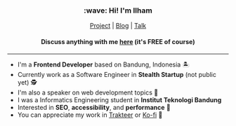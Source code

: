 <h3 align="center">:wave: Hi! I'm Ilham</h3>

<p align="center">
    <a href="https://iwgx.io/project">Project</a> | 
    <a href="https://iwgx.io/blog">Blog</a> | 
    <a href="https://iwgx.io/talk">Talk</a>
</p>

<h4 align="center">
    Discuss anything with me <a href="https://calendly.com/ilhamwahabi/ngobrol">here</a> (it's FREE of course)
</h4>

---

- I'm a **Frontend Developer** based on Bandung, Indonesia :desert_island:
- Currently work as a Software Engineer in **Stealth Startup** (not public yet) :detective:
- I'm also a speaker on web development topics :microphone:
- I was a Informatics Engineering student in **Institut Teknologi Bandung**
- Interested in **SEO**, **accessibility**, and **performance** :rocket:
- You can appreciate my work in [Trakteer](https://trakteer.id/ilhamwahabi) or [Ko-fi](https://ko-fi.com/ilhamwahabi) :sparkling_heart:
